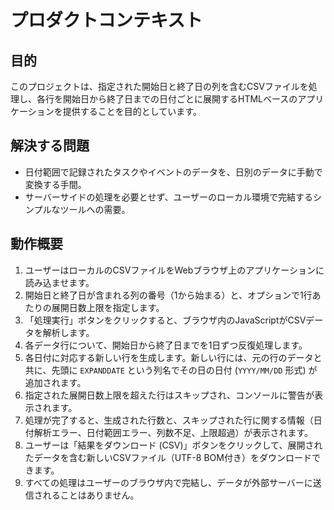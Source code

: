 # プロダクトコンテキスト

## 目的

このプロジェクトは、指定された開始日と終了日の列を含むCSVファイルを処理し、各行を開始日から終了日までの日付ごとに展開するHTMLベースのアプリケーションを提供することを目的としています。

## 解決する問題

- 日付範囲で記録されたタスクやイベントのデータを、日別のデータに手動で変換する手間。
- サーバーサイドの処理を必要とせず、ユーザーのローカル環境で完結するシンプルなツールへの需要。

## 動作概要

1. ユーザーはローカルのCSVファイルをWebブラウザ上のアプリケーションに読み込ませます。
2. 開始日と終了日が含まれる列の番号（1から始まる）と、オプションで1行あたりの展開日数上限を指定します。
3. 「処理実行」ボタンをクリックすると、ブラウザ内のJavaScriptがCSVデータを解析します。
4. 各データ行について、開始日から終了日までを1日ずつ反復処理します。
5. 各日付に対応する新しい行を生成します。新しい行には、元の行のデータと共に、先頭に
   `EXPANDDATE` という列名でその日の日付 (`YYYY/MM/DD` 形式) が追加されます。
6. 指定された展開日数上限を超えた行はスキップされ、コンソールに警告が表示されます。
7. 処理が完了すると、生成された行数と、スキップされた行に関する情報（日付解析エラー、日付範囲エラー、列数不足、上限超過）が表示されます。
8. ユーザーは「結果をダウンロード
   (CSV)」ボタンをクリックして、展開されたデータを含む新しいCSVファイル（UTF-8
   BOM付き）をダウンロードできます。
9. すべての処理はユーザーのブラウザ内で完結し、データが外部サーバーに送信されることはありません。
